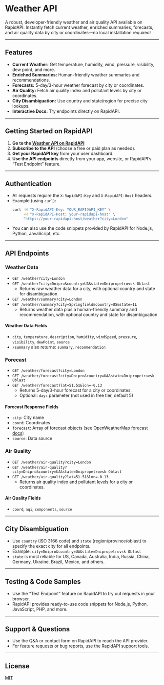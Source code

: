 # Weather API

A robust, developer-friendly weather and air quality API available on RapidAPI. Instantly fetch current weather, enriched summaries, forecasts, and air quality data by city or coordinates—no local installation required!

---

## Features
- **Current Weather:** Get temperature, humidity, wind, pressure, visibility, dew point, and more.
- **Enriched Summaries:** Human-friendly weather summaries and recommendations.
- **Forecasts:** 5-day/3-hour weather forecast by city or coordinates.
- **Air Quality:** Fetch air quality index and pollutant levels by city or coordinates.
- **City Disambiguation:** Use country and state/region for precise city lookups.
- **Interactive Docs:** Try endpoints directly on RapidAPI.

---

## Getting Started on RapidAPI

1. **Go to the [Weather API on RapidAPI](https://rapidapi.com/)**
2. **Subscribe to the API** (choose a free or paid plan as needed).
3. **Get your RapidAPI key** from your user dashboard.
4. **Use the API endpoints** directly from your app, website, or RapidAPI’s “Test Endpoint” feature.

---

## Authentication
- All requests require the `X-RapidAPI-Key` and `X-RapidAPI-Host` headers.
- Example (using `curl`):
  ```bash
  curl -H "X-RapidAPI-Key: YOUR_RAPIDAPI_KEY" \
       -H "X-RapidAPI-Host: your-rapidapi-host" \
       "https://your-rapidapi-host/weather?city=London"
  ```
- You can also use the code snippets provided by RapidAPI for Node.js, Python, JavaScript, etc.

---

## API Endpoints

### **Weather Data**
- `GET /weather?city=London`
- `GET /weather?city=Dnipro&country=UA&state=Dnipropetrovsk Oblast`
  - Returns raw weather data for a city, with optional country and state for disambiguation.
- `GET /weather/summary?city=London`
- `GET /weather/summary?city=Springfield&country=US&state=IL`
  - Returns weather data plus a human-friendly summary and recommendation, with optional country and state for disambiguation.

#### **Weather Data Fields**
- `city`, `temperature`, `description`, `humidity`, `windSpeed`, `pressure`, `visibility`, `dewPoint`, `source`
- `/summary` also returns: `summary`, `recommendation`

### **Forecast**
- `GET /weather/forecast?city=London`
- `GET /weather/forecast?city=Dnipro&country=UA&state=Dnipropetrovsk Oblast`
- `GET /weather/forecast?lat=51.51&lon=-0.13`
  - Returns 5-day/3-hour forecast for a city or coordinates.
  - Optional: `days` parameter (not used in free tier, default 5)

#### **Forecast Response Fields**
- `city`: City name
- `coord`: Coordinates
- `forecast`: Array of forecast objects (see [OpenWeatherMap forecast docs](https://openweathermap.org/forecast5#json))
- `source`: Data source

### **Air Quality**
- `GET /weather/air-quality?city=London`
- `GET /weather/air-quality?city=Dnipro&country=UA&state=Dnipropetrovsk Oblast`
- `GET /weather/air-quality?lat=51.51&lon=-0.13`
  - Returns air quality index and pollutant levels for a city or coordinates.

#### **Air Quality Fields**
- `coord`, `aqi`, `components`, `source`

---

## City Disambiguation
- Use `country` (ISO 3166 code) and `state` (region/province/oblast) to specify the exact city for all endpoints.
- Example: `city=Dnipro&country=UA&state=Dnipropetrovsk Oblast`
- `state` is most reliable for US, Canada, Australia, India, Russia, China, Germany, Ukraine, Brazil, Mexico, and others.

---

## Testing & Code Samples
- Use the “Test Endpoint” feature on RapidAPI to try out requests in your browser.
- RapidAPI provides ready-to-use code snippets for Node.js, Python, JavaScript, PHP, and more.

---

## Support & Questions
- Use the Q&A or contact form on RapidAPI to reach the API provider.
- For feature requests or bug reports, use the RapidAPI support tools.

---

## License
[MIT](LICENSE)
